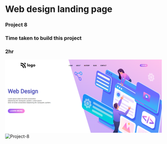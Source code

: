 # Web design landing page
 
### Project 8
 
### Time taken to build this project
### 2hr
 
![Project-8](./Screenshot%202022-07-30%20032737.png)
![Project-8](https://img.shields.io/badge/HTML-CSS-green)

